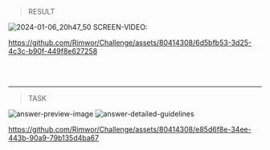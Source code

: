 > RESULT

![2024-01-06_20h47_50](https://github.com/Rimwor/Challenge/assets/80414308/150084ff-cc79-4856-9c49-f897f332ed55)
SCREEN-VIDEO: 

https://github.com/Rimwor/Challenge/assets/80414308/6d5bfb53-3d25-4c3c-b90f-449f8e627258

<br><br>
<hr>

> TASK

![answer-preview-image](https://github.com/Rimwor/Challenge/assets/80414308/a2b0ee46-f30e-4e2b-96ed-455670315836)
![answer-detailed-guidelines](https://github.com/Rimwor/Challenge/assets/80414308/98a66ef3-b857-4815-b284-b62249c08c02)


https://github.com/Rimwor/Challenge/assets/80414308/e85d6f8e-34ee-443b-90a9-79b135d4ba67
